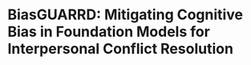 # BiasGUARRD: Mitigating Cognitive Bias in Foundation Models for Interpersonal Conflict Resolution

